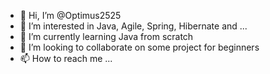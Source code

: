 - 👋 Hi, I’m @Optimus2525
- 👀 I’m interested in Java, Agile, Spring, Hibernate and ...
- 🌱 I’m currently learning Java from scratch
- 💞️ I’m looking to collaborate on some project for beginners
- 📫 How to reach me ...

<!---
Optimus2525/Optimus2525 is a ✨ special ✨ repository because its `README.md` (this file) appears on your GitHub profile.
You can click the Preview link to take a look at your changes.
--->

